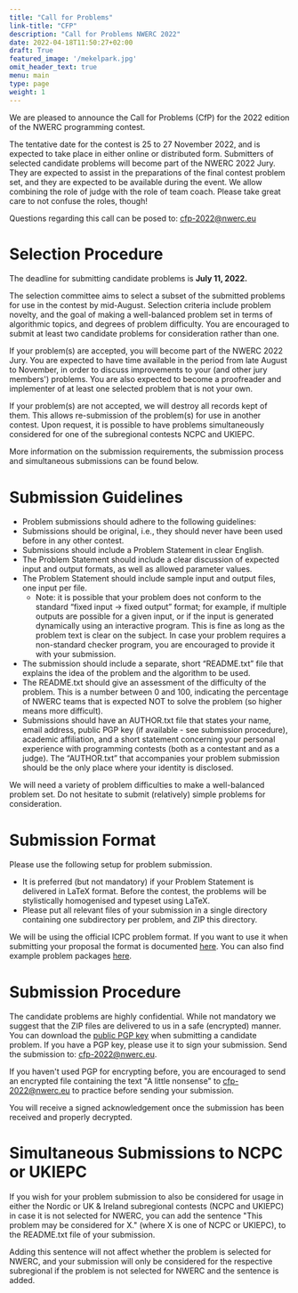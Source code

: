 ```yaml
---
title: "Call for Problems"
link-title: "CFP"
description: "Call for Problems NWERC 2022"
date: 2022-04-18T11:50:27+02:00
draft: True
featured_image: '/mekelpark.jpg'
omit_header_text: true
menu: main
type: page
weight: 1
---
```

We are pleased to announce the Call for Problems (CfP) for the 2022 edition of the NWERC programming contest.

The tentative date for the contest is 25 to 27 November 2022, and is expected to take place in either online or distributed form. Submitters of selected candidate problems will become part of the NWERC 2022 Jury. They are expected to assist in the preparations of the final contest problem set, and they are expected to be available during the event. We allow combining the role of judge with the role of team coach. Please take great care to not confuse the roles, though!

Questions regarding this call can be posed to: [cfp-2022@nwerc.eu](mailto:cfp-2022@nwerc.eu)

# Selection Procedure
The deadline for submitting candidate problems is **July 11, 2022.**

The selection committee aims to select a subset of the submitted problems for use in the contest by mid-August. Selection criteria include problem novelty, and the goal of making a well-balanced problem set in terms of algorithmic topics, and degrees of problem difficulty. You are encouraged to submit at least two candidate problems for consideration rather than one.

If your problem(s) are accepted, you will become part of the NWERC 2022 Jury. You are expected to have time available in the period from late August to November, in order to discuss improvements to your (and other jury members') problems. You are also expected to become a proofreader and implementer of at least one selected problem that is not your own.

If your problem(s) are not accepted, we will destroy all records kept of them. This allows re-submission of the problem(s) for use in another contest. Upon request, it is possible to have problems simultaneously considered for one of the subregional contests NCPC and UKIEPC.

More information on the submission requirements, the submission process and simultaneous submissions can be found below.

# Submission Guidelines
* Problem submissions should adhere to the following guidelines:
* Submissions should be original, i.e., they should never have been used before in any other contest.
* Submissions should include a Problem Statement in clear English.
* The Problem Statement should include a clear discussion of expected input and output formats, as well as allowed parameter values.
* The Problem Statement should include sample input and output files, one input per file.
  - Note: it is possible that your problem does not conform to the standard “fixed input -> fixed output” format; for example, if multiple outputs are possible for a given input, or if the input is generated dynamically using an interactive program. This is fine as long as the problem text is clear on the subject. In case your problem requires a non-standard checker program, you are encouraged to provide it with your submission.
* The submission should include a separate, short “README.txt” file that explains the idea of the problem and the algorithm to be used.
* The README.txt should give an assessment of the difficulty of the problem. This is a number between 0 and 100, indicating the percentage of NWERC teams that is expected NOT to solve the problem (so higher means more difficult).
* Submissions should have an AUTHOR.txt file that states your name, email address, public PGP key (if available - see submission procedure), academic affiliation, and a short statement concerning your personal experience with programming contests (both as a contestant and as a judge). The “AUTHOR.txt” that accompanies your problem submission should be the only place where your identity is disclosed.

We will need a variety of problem difficulties to make a well-balanced problem set. Do not hesitate to submit (relatively) simple problems for consideration.

# Submission Format
Please use the following setup for problem submission.
* It is preferred (but not mandatory) if your Problem Statement is delivered in LaTeX format. Before the contest, the problems will be stylistically homogenised and typeset using LaTeX.
* Please put all relevant files of your submission in a single directory containing one subdirectory per problem, and ZIP this directory.

We will be using the official ICPC problem format. If you want to use it when submitting your proposal the format is documented [here](http://www.problemarchive.org/wiki/index.php/Problem_Format). You can also find example problem packages [here](http://www.problemarchive.org/wiki/index.php/Problem_Format).

# Submission Procedure
The candidate problems are highly confidential. While not mandatory we suggest that the ZIP files are delivered to us in a safe (encrypted) manner. You can download the [public PGP key](/pgp2022.asc) when submitting a candidate problem. If you have a PGP key, please use it to sign your submission.
Send the submission to: [cfp-2022@nwerc.eu](mailto:cfp-2022@nwerc.eu).

If you haven't used PGP for encrypting before, you are encouraged to send an encrypted file containing the text "A little nonsense" to [cfp-2022@nwerc.eu](mailto:cfp-2022@nwerc.eu) to practice before sending your submission.

You will receive a signed acknowledgement once the submission has been received and properly decrypted.

# Simultaneous Submissions to NCPC or UKIEPC
If you wish for your problem submission to also be considered for usage in either the Nordic or UK & Ireland subregional contests (NCPC and UKIEPC) in case it is not selected for NWERC, you can add the sentence "This problem may be considered for X." (where X is one of NCPC or UKIEPC), to the README.txt file of your submission.

Adding this sentence will not affect whether the problem is selected for NWERC, and your submission will only be considered for the respective subregional if the problem is not selected for NWERC and the sentence is added.

